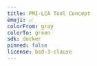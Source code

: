 ```yaml
---
title: PMI-LCA Tool Concept
emoji: 📈
colorFrom: gray
colorTo: green
sdk: docker
pinned: false
license: bsd-3-clause
---
```

